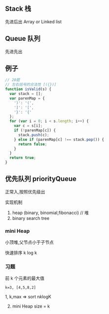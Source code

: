 ## Stack 栈

先进后出
Array or Linked list

## Queue 队列

先进先出

## 例子

```js
// 20题
// 左右括号的合法性 [({})]
function isValid(s) {
  var stack = [];
  var parenMap = {
    ')': '(',
    ']': '[',
    '}': '{'
  };
  for (var i = 0; i < s.length; i++) {
    var c = s[i];
    if (!parenMap[c]) {
      stack.push(c);
    } else if (parenMap[c] !== stack.pop()) {
      return false;
    }
  }
  return true;
}
```

## 优先队列 priorityQueue

正常入,按照优先级出

实现机制

1. heap (binary, binomial,fibonacci) // 堆
2. binary search tree

### mini Heap

小顶堆,父节点小于子节点

快速排序 k log k

### 习题

前 k 个元素的最大值

```
k=3, [4,5,8,2]
```

1, k,max => sort n*k*logK

2. mini Heap
   size = k
